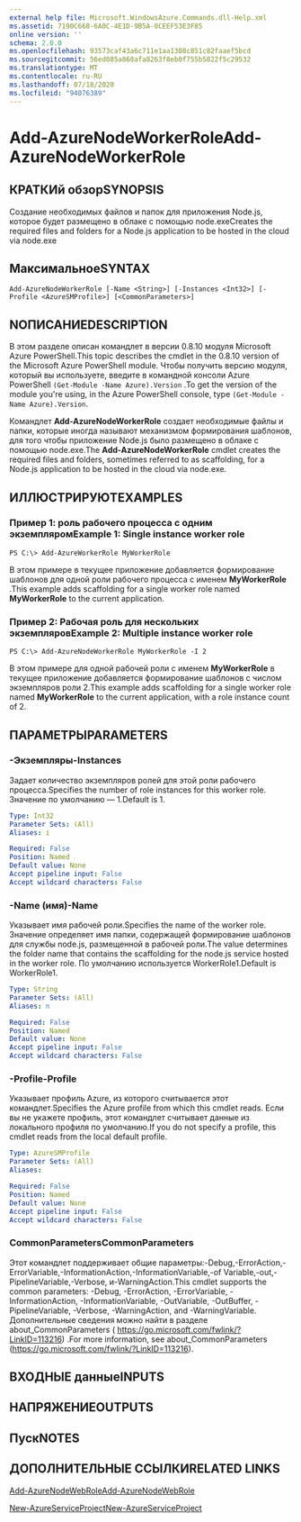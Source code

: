 ```yaml
---
external help file: Microsoft.WindowsAzure.Commands.dll-Help.xml
ms.assetid: 7190C668-6A0C-4E1D-9B5A-0CEEF53E3F85
online version: ''
schema: 2.0.0
ms.openlocfilehash: 93573caf43a6c711e1aa1308c851c82faaef5bcd
ms.sourcegitcommit: 56ed085a868afa8263f8eb0f755b5822f5c29532
ms.translationtype: MT
ms.contentlocale: ru-RU
ms.lasthandoff: 07/18/2020
ms.locfileid: "94076389"
---
```

# <span data-ttu-id="f4e80-101">Add-AzureNodeWorkerRole</span><span class="sxs-lookup"><span data-stu-id="f4e80-101">Add-AzureNodeWorkerRole</span></span>

## <span data-ttu-id="f4e80-102">КРАТКИй обзор</span><span class="sxs-lookup"><span data-stu-id="f4e80-102">SYNOPSIS</span></span>
<span data-ttu-id="f4e80-103">Создание необходимых файлов и папок для приложения Node.js, которое будет размещено в облаке с помощью node.exe</span><span class="sxs-lookup"><span data-stu-id="f4e80-103">Creates the required files and folders for a Node.js application to be hosted in the cloud via node.exe</span></span>

## <span data-ttu-id="f4e80-104">Максимальное</span><span class="sxs-lookup"><span data-stu-id="f4e80-104">SYNTAX</span></span>

```
Add-AzureNodeWorkerRole [-Name <String>] [-Instances <Int32>] [-Profile <AzureSMProfile>] [<CommonParameters>]
```

## <span data-ttu-id="f4e80-105">NОПИСАНИЕ</span><span class="sxs-lookup"><span data-stu-id="f4e80-105">DESCRIPTION</span></span>
<span data-ttu-id="f4e80-106">В этом разделе описан командлет в версии 0.8.10 модуля Microsoft Azure PowerShell.</span><span class="sxs-lookup"><span data-stu-id="f4e80-106">This topic describes the cmdlet in the 0.8.10 version of the Microsoft Azure PowerShell module.</span></span>
<span data-ttu-id="f4e80-107">Чтобы получить версию модуля, который вы используете, введите в командной консоли Azure PowerShell `(Get-Module -Name Azure).Version` .</span><span class="sxs-lookup"><span data-stu-id="f4e80-107">To get the version of the module you're using, in the Azure PowerShell console, type `(Get-Module -Name Azure).Version`.</span></span>

<span data-ttu-id="f4e80-108">Командлет **Add-AzureNodeWorkerRole** создает необходимые файлы и папки, которые иногда называют механизмом формирования шаблонов, для того чтобы приложение Node.js было размещено в облаке с помощью node.exe.</span><span class="sxs-lookup"><span data-stu-id="f4e80-108">The **Add-AzureNodeWorkerRole** cmdlet creates the required files and folders, sometimes referred to as scaffolding, for a Node.js application to be hosted in the cloud via node.exe.</span></span>

## <span data-ttu-id="f4e80-109">ИЛЛЮСТРИРУЮТ</span><span class="sxs-lookup"><span data-stu-id="f4e80-109">EXAMPLES</span></span>

### <span data-ttu-id="f4e80-110">Пример 1: роль рабочего процесса с одним экземпляром</span><span class="sxs-lookup"><span data-stu-id="f4e80-110">Example 1: Single instance worker role</span></span>
```
PS C:\> Add-AzureWorkerRole MyWorkerRole
```

<span data-ttu-id="f4e80-111">В этом примере в текущее приложение добавляется формирование шаблонов для одной роли рабочего процесса с именем **MyWorkerRole** .</span><span class="sxs-lookup"><span data-stu-id="f4e80-111">This example adds scaffolding for a single worker role named **MyWorkerRole** to the current application.</span></span>

### <span data-ttu-id="f4e80-112">Пример 2: Рабочая роль для нескольких экземпляров</span><span class="sxs-lookup"><span data-stu-id="f4e80-112">Example 2: Multiple instance worker role</span></span>
```
PS C:\> Add-AzureNodeWorkerRole MyWorkerRole -I 2
```

<span data-ttu-id="f4e80-113">В этом примере для одной рабочей роли с именем **MyWorkerRole** в текущее приложение добавляется формирование шаблонов с числом экземпляров роли 2.</span><span class="sxs-lookup"><span data-stu-id="f4e80-113">This example adds scaffolding for a single worker role named **MyWorkerRole** to the current application, with a role instance count of 2.</span></span>

## <span data-ttu-id="f4e80-114">ПАРАМЕТРЫ</span><span class="sxs-lookup"><span data-stu-id="f4e80-114">PARAMETERS</span></span>

### <span data-ttu-id="f4e80-115">-Экземпляры</span><span class="sxs-lookup"><span data-stu-id="f4e80-115">-Instances</span></span>
<span data-ttu-id="f4e80-116">Задает количество экземпляров ролей для этой роли рабочего процесса.</span><span class="sxs-lookup"><span data-stu-id="f4e80-116">Specifies the number of role instances for this worker role.</span></span>
<span data-ttu-id="f4e80-117">Значение по умолчанию — 1.</span><span class="sxs-lookup"><span data-stu-id="f4e80-117">Default is 1.</span></span>

```yaml
Type: Int32
Parameter Sets: (All)
Aliases: i

Required: False
Position: Named
Default value: None
Accept pipeline input: False
Accept wildcard characters: False
```

### <span data-ttu-id="f4e80-118">-Name (имя)</span><span class="sxs-lookup"><span data-stu-id="f4e80-118">-Name</span></span>
<span data-ttu-id="f4e80-119">Указывает имя рабочей роли.</span><span class="sxs-lookup"><span data-stu-id="f4e80-119">Specifies the name of the worker role.</span></span>
<span data-ttu-id="f4e80-120">Значение определяет имя папки, содержащей формирование шаблонов для службы node.js, размещенной в рабочей роли.</span><span class="sxs-lookup"><span data-stu-id="f4e80-120">The value determines the folder name that contains the scaffolding for the node.js service hosted in the worker role.</span></span>
<span data-ttu-id="f4e80-121">По умолчанию используется WorkerRole1.</span><span class="sxs-lookup"><span data-stu-id="f4e80-121">Default is WorkerRole1.</span></span>

```yaml
Type: String
Parameter Sets: (All)
Aliases: n

Required: False
Position: Named
Default value: None
Accept pipeline input: False
Accept wildcard characters: False
```

### <span data-ttu-id="f4e80-122">-Profile</span><span class="sxs-lookup"><span data-stu-id="f4e80-122">-Profile</span></span>
<span data-ttu-id="f4e80-123">Указывает профиль Azure, из которого считывается этот командлет.</span><span class="sxs-lookup"><span data-stu-id="f4e80-123">Specifies the Azure profile from which this cmdlet reads.</span></span>
<span data-ttu-id="f4e80-124">Если вы не укажете профиль, этот командлет считывает данные из локального профиля по умолчанию.</span><span class="sxs-lookup"><span data-stu-id="f4e80-124">If you do not specify a profile, this cmdlet reads from the local default profile.</span></span>

```yaml
Type: AzureSMProfile
Parameter Sets: (All)
Aliases: 

Required: False
Position: Named
Default value: None
Accept pipeline input: False
Accept wildcard characters: False
```

### <span data-ttu-id="f4e80-125">CommonParameters</span><span class="sxs-lookup"><span data-stu-id="f4e80-125">CommonParameters</span></span>
<span data-ttu-id="f4e80-126">Этот командлет поддерживает общие параметры:-Debug,-ErrorAction,-ErrorVariable,-InformationAction,-InformationVariable,-of Variable,-out,-PipelineVariable,-Verbose, и-WarningAction.</span><span class="sxs-lookup"><span data-stu-id="f4e80-126">This cmdlet supports the common parameters: -Debug, -ErrorAction, -ErrorVariable, -InformationAction, -InformationVariable, -OutVariable, -OutBuffer, -PipelineVariable, -Verbose, -WarningAction, and -WarningVariable.</span></span> <span data-ttu-id="f4e80-127">Дополнительные сведения можно найти в разделе about_CommonParameters ( https://go.microsoft.com/fwlink/?LinkID=113216) .</span><span class="sxs-lookup"><span data-stu-id="f4e80-127">For more information, see about_CommonParameters (https://go.microsoft.com/fwlink/?LinkID=113216).</span></span>

## <span data-ttu-id="f4e80-128">ВХОДНЫЕ данные</span><span class="sxs-lookup"><span data-stu-id="f4e80-128">INPUTS</span></span>

## <span data-ttu-id="f4e80-129">НАПРЯЖЕНИЕ</span><span class="sxs-lookup"><span data-stu-id="f4e80-129">OUTPUTS</span></span>

## <span data-ttu-id="f4e80-130">Пуск</span><span class="sxs-lookup"><span data-stu-id="f4e80-130">NOTES</span></span>

## <span data-ttu-id="f4e80-131">ДОПОЛНИТЕЛЬНЫЕ ССЫЛКИ</span><span class="sxs-lookup"><span data-stu-id="f4e80-131">RELATED LINKS</span></span>

[<span data-ttu-id="f4e80-132">Add-AzureNodeWebRole</span><span class="sxs-lookup"><span data-stu-id="f4e80-132">Add-AzureNodeWebRole</span></span>](./Add-AzureNodeWebRole.md)

[<span data-ttu-id="f4e80-133">New-AzureServiceProject</span><span class="sxs-lookup"><span data-stu-id="f4e80-133">New-AzureServiceProject</span></span>](./New-AzureServiceProject.md)


